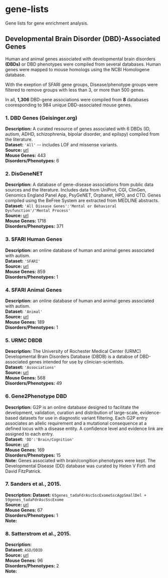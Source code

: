 # gene-lists 
Gene lists for gene enrichment analysis.

## Developmental Brain Disorder (DBD)-Associated Genes
Human and animal genes associated with developmental brain disorders __(DBDs)__ or 
DBD phenotypes were compiled from several databases. 
Human genes were mapped to mouse homologs using the NCBI Homologene database.

With the exeption of SFARI gene groups, Disease/phenotype groups were 
filtered to remove groups with less than 3, or more than 500 genes.

In all, __1,306__ DBD-gene associations were compiled from __8__ databases
cooresponding to 984 unique DBD-associated mouse genes.

### 1. DBD Genes (Geisinger.org)
__Description:__ A curated resource of genes associated with 6 DBDs (ID, autism, ADHD,
schizophrenia, bipolar disorder, and epilspy) compiled from the literature.  
__Dataset:__ `'All'` -- includes LOF and missense variants.  
__Source:__ [url](http://dbd.geisingeradmi.org/#additional-information)  
__Mouse Genes:__ 443  
__Disorders/Phenotypes:__ 6  

### 2. DisGeneNET
__Description:__ A database of gene-disease associations from public data sources
and the literature. Includes data from UniProt, CGI, ClinGen, Genomics England
Panel App, PsyGeNET, Orphanet, HPO, and CTD. Genes compiled using the 
BeFree System are extracted from MEDLINE abstracts.  
__Dataset:__ `'All Disease Genes':'Mental or Behavioral Dysfunction'/'Mental Process'`  
__Source:__ [url](https://www.disgenet.org/static/disgenet_ap1/files/downloads)  
__Mouse Genes:__ 1718  
__Disorders/Phenotypes:__ 371  

### 3. SFARI Human Genes
__Description:__ an online database of human and animal genes associated with autism.  
__Dataset:__ `'SFARI'`  
__Source:__ [url](https://www.sfari.org/resource/sfari-gene/)  
__Mouse Genes:__ 859  
__Disorders/Phenotypes:__ 1  

### 4. SFARI Animal Genes
__Description:__ an online database of human and animal genes associated with autism.  
__Dataset:__ `'Animal'`  
__Source:__ [url](https://www.sfari.org/resource/sfari-gene/)  
__Mouse Genes:__ 189  
__Disorders/Phenotypes:__ 1  

### 5. URMC DBDB 
__Description:__ The University of Rochester Medical Center (URMC) 
Developmental Brain Disorders Database (DBDB) is a databse of 
DBD-associated genes intended for use by clinician-scientists.   
__Dataset:__ `'Associations'`  
__Source:__ [url]("https://www.dbdb.urmc.rochester.edu/associations/list")  
__Mouse Genes:__ 568  
__Disorders/Phenotypes:__ 49  

### 6. Gene2Phenotype DBD
__Description:__ G2P is an online database designed to facilitate the
development, validation, curation and distribution of large-scale,
evidence-based datasets for use in diagnostic variant filtering. Each G2P entry
associates an allelic requirement and a mutational consequence at a defined
locus with a disease entity. A confidence level and evidence link are assigned
to each entry.   
__Dataset:__ `'DD':'Brain/Cognition'`  
__Source:__ [url]("https://www.ebi.ac.uk/gene2phenotype/downloads")  
__Mouse Genes:__ 169  
__Disorders/Phenotypes:__ 15   
__Note:__ Genes associated with brain/congition phenotypes were kept.
The Developmental Disease (DD) database was curated by Helen 
V Firth and David FitzPatrick.   

### 7. Sanders et al., 2015.
__Description:__ 
__Dataset:__ `65genes_tadaFdrAscSscExomeSscAgpSmallDel +
59genes_tadaFdrAscSscExome`  
__Source:__ [url]("https://www.ncbi.nlm.nih.gov/pubmed/26402605")  
__Mouse Genes:__ 67  
__Disorders/Phenotypes:__ 1   
__Note:__ 

### 8. Satterstrom et al., 2015.
__Description:__   
__Dataset:__ `ASD/DDID`  
__Source:__ [url]("")  
__Mouse Genes:__ 96  
__Disorders/Phenotypes:__ 2   
__Note:__ 
